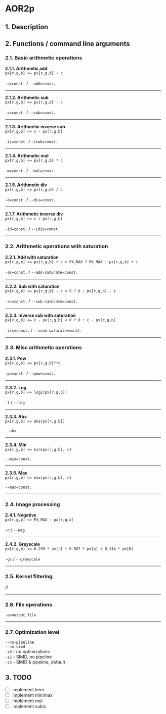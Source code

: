 # AOR2p
## 1. Description

## 2. Functions / command line arguments
### 2.1. Basic arithmetic operations
**2.1.1.  Arithmetic add**\
`px[r,g,b] <= px[r,g,b] + c`\
\
`-a=const.` / `--add=const.`
___
**2.1.2.  Arithmetic sub**\
`px[r,g,b] <= px[r,g,b] - c`\
\
`-s=const.` / `--sub=const.`
___
**2.1.3.  Arithmetic inverse sub**\
`px[r,g,b] <= c - px[r,g,b]`\
\
`-is=const.` / `-isub=const.`
___
**2.1.4.  Arithmetic mul**\
`px[r,g,b] <= px[r,g,b] * c`\
\
`-m=const.` / `--mul=const.`
___
**2.1.5.  Arithmetic div**\
`px[r,g,b] <= px[r,g,b] / c`\
\
`-d=const.` / `--div=const.`
___
**2.1.7.  Arithmetic inverse div**\
`px[r,g,b] <= c / px[r,g,b]`\
\
`-id=const.` / `--idiv=const.`
___
### 2.2. Arithmetic operations with saturation
**2.2.1. Add with saturation**\
`px[r,g,b] <= px[r,g,b] + c > PX_MAX ? PX_MAX : px[r,g,b] + c`\
\
`-as=const.` / `--add-saturate=const.`
___
**2.2.2. Sub with saturation**\
`px[r,g,b] <= px[r,g,b] - c < 0 ? 0 : px[r,g,b] - c`\
\
`-ss=const.` / `--sub-saturate=const.`
___
**2.2.3. Inverse sub with saturation**\
`px[r,g,b] <= c - px[r,g,b] < 0 ? 0 : c - px[r,g,b]`\
\
`-iss=const.` / `--isub-saturate=const.`
___
### 2.3. Misc arithmetic operations
**2.3.1.  Pow**\
`px[r,g,b] <= px[r,g,b]**c`\
\
`-p=const.` / `--pow=const.`
___
**2.3.2.  Log**\
`px[r,g,b] <= log2(px[r,g,b])`\
\
`-l` / `--log`
___
**2.3.3.  Abs**\
`px[r,g,b] <= abs(px[r,g,b])`\
\
`--abs`
___
**2.3.4.  Min**\
`px[r,g,b] <= min(px[r,g,b], c)`\
\
`--min=const.`
___
**2.3.5.  Max**\
`px[r,g,b] <= max(px[r,g,b], c)`\
\
`--max=const.`
___
### 2.4. Image processing
**2.4.1.  Negative**\
`px[r,g,b] <= PX_MAX - px[r,g,b]`\
\
`-n` / `--neg`
___
**2.4.2.  Greyscale**\
`px[r,g,b] <= 0.299 * px[r] + 0.587 * px[g] + 0.114 * px[b]`\
\
`-gs` / `--greyscale`
___
### 2.5. Kernel filtering
//
___
### 2.6. File operations
`-o=output_file`
___
### 2.7. Optimization level
`--no-pipeline`\
`--no-simd`\
`-s0` - no optimizations\
`-s2` - SIMD, no pipeline\
`-s3` - SIMD & pipeline, default
## 3. TODO
- [ ] implement kern
- [ ] implement min/max
- [ ] implement mul
- [ ] implement subis
